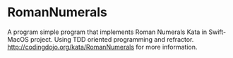 # RomanNumerals
A program simple program that implements Roman Numerals Kata in Swift-MacOS project. Using TDD oriented programming and refractor. http://codingdojo.org/kata/RomanNumerals for more information.
